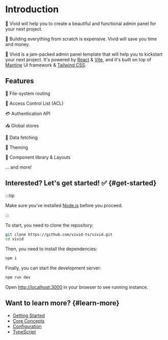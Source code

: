 # Introduction

🚀 Vivid will help you to create a beautiful and functional admin panel for your next project.

💸 Building everything from scratch is expensive. Vivid will save you time and money.

🧐 Vivid is a jam-packed admin panel template that will help you to kickstart your next project. It's powered by [React](https://reactjs.org/) & [Vite](https://vitejs.dev/), and it's built on top of [Mantine](https://mantine.dev/) UI framework & [Tailwind CSS](https://tailwindcss.com/).

## Features

📁 File-system routing

💂 Access Control List (ACL)

💳 Authentication API

📥 Global stores

💽 Data fetching

🎨 Theming

🧩 Component library & Layouts

... and more!

## Interested? Let's get started! ✅ {#get-started}

:::tip

Make sure you've installed [Node.js](https://nodejs.org/en/download) before you proceed.

:::

To start, you need to clone the repository:

```bash
git clone https://github.com/vivid-ts/vivid.git
cd vivid
```

Then, you need to install the dependencies:

```bash npm2yarn
npm i
```

Finally, you can start the development server:

```bash npm2yarn
npm run dev
```

Open [http://localhost:3000](http://localhost:3000) in your browser to see running instance.

## Want to learn more? {#learn-more}

- [Getting Started](./getting-started/installation)
- [Core Concepts](./core-concepts/overview)
- [Configuration](./getting-started/configuration)
- [TypeScript](./getting-started/typescript)